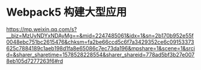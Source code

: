 # Webpack5 构建大型应用



https://mp.weixin.qq.com/s?__biz=MzUyNDYxNDAyMg==&mid=2247485061&idx=1&sn=2b170b952e55f0048ebc751bc2615476&chksm=fa2be66ccd5c6f7a3429352ce6c09153373625c7884189c1aeb198d1fa8e65086c7ec73da196&mpshare=1&scene=1&srcid=&sharer_sharetime=1578528228554&sharer_shareid=778ad5bf3b27e0078eb105d7277263f6#rd